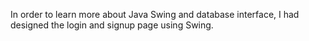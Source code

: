 In order to learn more about Java Swing and database interface, I had designed the login and signup page using Swing.
